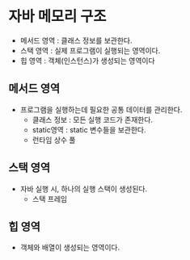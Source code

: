 # 자바 메모리 구조 
- 메서드 영역 : 클래스 정보를 보관한다.
- 스택 영역 : 실제 프로그램이 실행되는 영역이다.
- 힙 영역 : 객체(인스턴스)가 생성되는 영역이다

## 메서드 영역
- 프로그램을 실행하는데 필요한 공통 데이터를 관리한다.
  - 클래스 정보 : 모든 실행 코드가 존재한다.
  - static영역 : static 변수들을 보관한다.
  - 런타임 상수 풀

## 스택 영역 
- 자바 실행 시, 하나의 실행 스택이 생성된다.
  - 스택 프레임

## 힙 영역
- 객체와 배열이 생성되는 영역이다.



